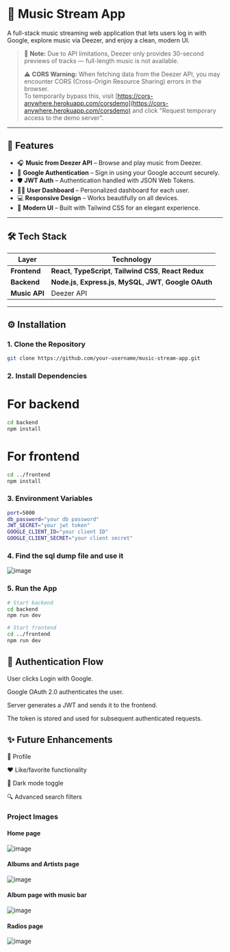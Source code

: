 # 🎵 Music Stream App

A full-stack music streaming web application that lets users log in with Google, explore music via Deezer, and enjoy a clean, modern UI.
> 🎵 **Note:** Due to API limitations, Deezer only provides 30-second previews of tracks — full-length music is not available.
>
> 
> ⚠️ **CORS Warning:** When fetching data from the Deezer API, you may encounter CORS (Cross-Origin Resource Sharing) errors in the browser.  
> To temporarily bypass this, visit [https://cors-anywhere.herokuapp.com/corsdemo](https://cors-anywhere.herokuapp.com/corsdemo) and click "Request temporary access to the demo server".

---

## 🚀 Features

- 🎧 **Music from Deezer API** – Browse and play music from Deezer.
- 🔐 **Google Authentication** – Sign in using your Google account securely.
- 🛡️ **JWT Auth** – Authentication handled with JSON Web Tokens.
- 🧑‍💼 **User Dashboard** – Personalized dashboard for each user.
- 💻 **Responsive Design** – Works beautifully on all devices.
- 🎨 **Modern UI** – Built with Tailwind CSS for an elegant experience.

---

## 🛠️ Tech Stack

| Layer      | Technology                               |
|------------|------------------------------------------|
| **Frontend** | **React**, **TypeScript**, **Tailwind CSS**, **React Redux**          |
| **Backend**  | **Node.js**, **Express.js**, **MySQL**, **JWT**, **Google OAuth** |
| **Music API**| Deezer API                              |

---

## ⚙️ Installation

### 1. Clone the Repository

```bash
git clone https://github.com/your-username/music-stream-app.git
```

### 2. Install Dependencies

# For backend

```bash
cd backend
npm install
```

# For frontend
```bash
cd ../frontend
npm install
```
### 3. Environment Variables
```bash
port=5000
db_password="your db password"
JWT_SECRET="your jwt token"
GOOGLE_CLIENT_ID="your client ID"
GOOGLE_CLIENT_SECRET="your client secret"
```

### 4. Find the sql dump file and use it
![image](https://github.com/user-attachments/assets/3f4c5ca6-313d-41b3-a827-2fa4daf7d59b)


### 5. Run the App
```bash
# Start backend
cd backend
npm run dev

# Start frontend
cd ../frontend
npm run dev
```

##  🔑 Authentication Flow
User clicks Login with Google.

Google OAuth 2.0 authenticates the user.

Server generates a JWT and sends it to the frontend.

The token is stored and used for subsequent authenticated requests.

##   ✨ Future Enhancements
📝 Profile

❤️ Like/favorite functionality

🌙 Dark mode toggle

🔍 Advanced search filters

### Project Images

#### Home page
![image](https://github.com/user-attachments/assets/99da7b39-710e-4d97-8cdd-5fc68502e7d1)

#### Albums and Artists page
![image](https://github.com/user-attachments/assets/8059cfc4-d514-4982-84ab-dad5d5023d08)

#### Album page with music bar
![image](https://github.com/user-attachments/assets/437a087f-14c6-41e9-956b-b0e03e9f50f8)

#### Radios page
![image](https://github.com/user-attachments/assets/3e5e32ca-0353-4acd-b6d1-d97e467b9485)





